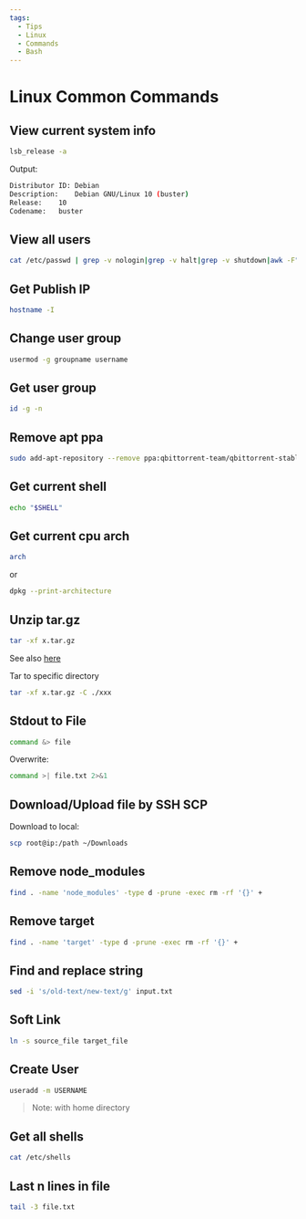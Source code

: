 ```yaml
---
tags:
  - Tips
  - Linux
  - Commands
  - Bash
---
```


# Linux Common Commands

## View current system info

```bash
lsb_release -a
```

Output:

```bash
Distributor ID:	Debian
Description:	Debian GNU/Linux 10 (buster)
Release:	10
Codename:	buster
```

## View all users

```bash
cat /etc/passwd | grep -v nologin|grep -v halt|grep -v shutdown|awk -F":" '{ print $1"|"$3"|"$4 }'|more
```

## Get Publish IP

```bash
hostname -I
```

## Change user group

```bash
usermod -g groupname username
```

## Get user group

```bash
id -g -n
```

## Remove apt ppa

```bash
sudo add-apt-repository --remove ppa:qbittorrent-team/qbittorrent-stable
```

## Get current shell

```bash
echo "$SHELL"
```

## Get current cpu arch

```bash
arch
```

or

```bash
dpkg --print-architecture
```

## Unzip tar.gz

```bash
tar -xf x.tar.gz
```

See also [here](https://linuxize.com/post/how-to-extract-unzip-tar-gz-file/)

Tar to specific directory

```bash
tar -xf x.tar.gz -C ./xxx
```

## Stdout to File

```bash
command &> file
```

Overwrite:

```bash
command >| file.txt 2>&1
```

## Download/Upload file by SSH SCP

Download to local:

```bash
scp root@ip:/path ~/Downloads
```

## Remove node_modules

```bash
find . -name 'node_modules' -type d -prune -exec rm -rf '{}' +
```

## Remove target

```bash
find . -name 'target' -type d -prune -exec rm -rf '{}' +
```

## Find and replace string

```bash
sed -i 's/old-text/new-text/g' input.txt
```

## Soft Link

```bash
ln -s source_file target_file
```

## Create User

```bash
useradd -m USERNAME
```

> Note: with home directory

## Get all shells

```bash
cat /etc/shells
```

## Last n lines in file

```bash
tail -3 file.txt
```
